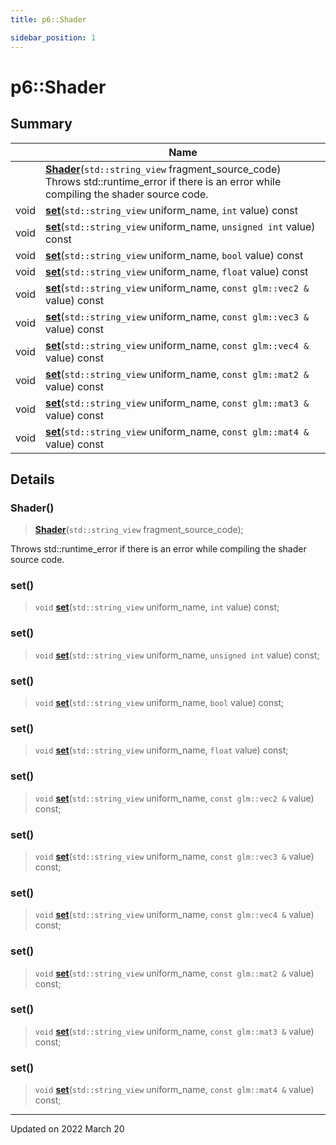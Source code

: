 ```yaml
---
title: p6::Shader

sidebar_position: 1
---
```


# p6::Shader







## Summary

|                | Name           |
| -------------- | -------------- |
| | **[Shader](/reference/Types/shader#shader)**(`std::string_view` fragment_source_code)<br/>Throws std::runtime_error if there is an error while compiling the shader source code.  |
| void | **[set](/reference/Types/shader#set)**(`std::string_view` uniform_name, `int` value) const |
| void | **[set](/reference/Types/shader#set)**(`std::string_view` uniform_name, `unsigned int` value) const |
| void | **[set](/reference/Types/shader#set)**(`std::string_view` uniform_name, `bool` value) const |
| void | **[set](/reference/Types/shader#set)**(`std::string_view` uniform_name, `float` value) const |
| void | **[set](/reference/Types/shader#set)**(`std::string_view` uniform_name, `const glm::vec2 &` value) const |
| void | **[set](/reference/Types/shader#set)**(`std::string_view` uniform_name, `const glm::vec3 &` value) const |
| void | **[set](/reference/Types/shader#set)**(`std::string_view` uniform_name, `const glm::vec4 &` value) const |
| void | **[set](/reference/Types/shader#set)**(`std::string_view` uniform_name, `const glm::mat2 &` value) const |
| void | **[set](/reference/Types/shader#set)**(`std::string_view` uniform_name, `const glm::mat3 &` value) const |
| void | **[set](/reference/Types/shader#set)**(`std::string_view` uniform_name, `const glm::mat4 &` value) const |
## Details


### Shader()

> **[Shader](/reference/Types/shader#shader)**(`std::string_view` fragment_source_code);


Throws std::runtime_error if there is an error while compiling the shader source code. 

### set()

> `void` **[set](/reference/Types/shader#set)**(`std::string_view` uniform_name, `int` value) const;



### set()

> `void` **[set](/reference/Types/shader#set)**(`std::string_view` uniform_name, `unsigned int` value) const;



### set()

> `void` **[set](/reference/Types/shader#set)**(`std::string_view` uniform_name, `bool` value) const;



### set()

> `void` **[set](/reference/Types/shader#set)**(`std::string_view` uniform_name, `float` value) const;



### set()

> `void` **[set](/reference/Types/shader#set)**(`std::string_view` uniform_name, `const glm::vec2 &` value) const;



### set()

> `void` **[set](/reference/Types/shader#set)**(`std::string_view` uniform_name, `const glm::vec3 &` value) const;



### set()

> `void` **[set](/reference/Types/shader#set)**(`std::string_view` uniform_name, `const glm::vec4 &` value) const;



### set()

> `void` **[set](/reference/Types/shader#set)**(`std::string_view` uniform_name, `const glm::mat2 &` value) const;



### set()

> `void` **[set](/reference/Types/shader#set)**(`std::string_view` uniform_name, `const glm::mat3 &` value) const;



### set()

> `void` **[set](/reference/Types/shader#set)**(`std::string_view` uniform_name, `const glm::mat4 &` value) const;



-------------------------------

Updated on 2022 March 20